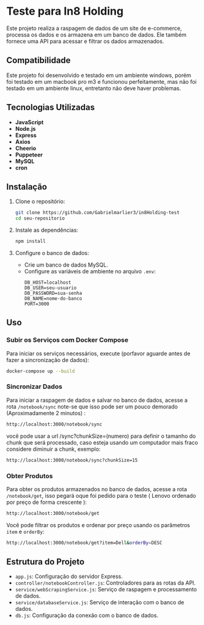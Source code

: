 # Teste para In8 Holding

Este projeto realiza a raspagem de dados de um site de e-commerce, processa os dados e os armazena em um banco de dados. Ele também fornece uma API para acessar e filtrar os dados armazenados.

## Compatibilidade

Este projeto foi desenvolvido e testado em um ambiente windows, porém foi testado em um macbook pro m3 e funcionou perfeitamente, mas não foi testado em um ambiente linux, entretanto não deve haver problemas.

## Tecnologias Utilizadas

- **JavaScript**
- **Node.js**
- **Express**
- **Axios**
- **Cheerio**
- **Puppeteer**
- **MySQL**
- **cron**

## Instalação

1. Clone o repositório:
    ```bash
    git clone https://github.com/Gabrielmarlier3/in8Holding-test
    cd seu-repositorio
    ```

2. Instale as dependências:
    ```bash
    npm install
    ```

3. Configure o banco de dados:
    - Crie um banco de dados MySQL.
    - Configure as variáveis de ambiente no arquivo `.env`:
        ```plaintext
        DB_HOST=localhost
        DB_USER=seu-usuario
        DB_PASSWORD=sua-senha
        DB_NAME=nome-do-banco
        PORT=3000
        ```

## Uso

### Subir os Serviços com Docker Compose

Para iniciar os serviços necessários, execute (porfavor aguarde antes de fazer a sincronização de dados):
```bash
docker-compose up --build
```

### Sincronizar Dados

Para iniciar a raspagem de dados e salvar no banco de dados, acesse a rota `/notebook/sync` note-se que isso pode ser um pouco demorado (Aproximadamente 2 minutos) :
```bash
http://localhost:3000/notebook/sync
```

você pode usar a url /sync?chunkSize=(numero) para definir o tamanho do chunk que será processado, caso esteja usando um computador mais fraco considere diminuir a chunk, exemplo:
```bash
http://localhost:3000/notebook/sync?chunkSize=15
```

### Obter Produtos

Para obter os produtos armazenados no banco de dados, acesse a rota `/notebook/get`, isso pegará oque foi pedido para o teste ( Lenovo ordenado por preço de forma crescente ):
```bash
http://localhost:3000/notebook/get
```

Você pode filtrar os produtos e ordenar por preço usando os parâmetros `item` e `orderBy`:
```bash
http://localhost:3000/notebook/get?item=Dell&orderBy=DESC
```

## Estrutura do Projeto

- `app.js`: Configuração do servidor Express.
- `controller/notebookController.js`: Controladores para as rotas da API.
- `service/webScrapingService.js`: Serviço de raspagem e processamento de dados.
- `service/databaseService.js`: Serviço de interação com o banco de dados.
- `db.js`: Configuração da conexão com o banco de dados.

